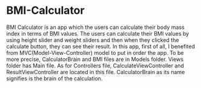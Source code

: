 # BMI-Calculator
BMI Calculator is an app which the users can calculate their body mass index in terms of BMI values. The users can calculate their BMI values by using height slider and weight sliders and then when they clicked the calculate button, they can see their result. In this app, first of all, I benefited from MVC(Model-View-Controller) model to put in order the app. To be more precise, CalculatorBrain and BMI files are in Models folder. Views folder has Main file. As for Controllers file, CalculateViewController and ResultViewController are located in this file. CalculatorBrain as its name signifies is the brain of the calculation.
